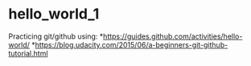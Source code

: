# hello_world_1

Practicing git/github using:
*https://guides.github.com/activities/hello-world/
*https://blog.udacity.com/2015/06/a-beginners-git-github-tutorial.html
